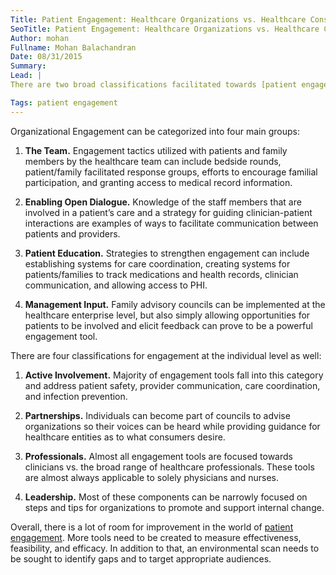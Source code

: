 ```yaml
---
Title: Patient Engagement: Healthcare Organizations vs. Healthcare Consumers
SeoTitle: Patient Engagement: Healthcare Organizations vs. Healthcare Consumers
Author: mohan
Fullname: Mohan Balachandran
Date: 08/31/2015
Summary: 
Lead: |
There are two broad classifications facilitated towards [patient engagement](https://catalyze.io/solutions/patient-engagement): organizational and individual. Organizational-level engagement implementations are executed by means of change in policies, processes, systems, procedures, or structures. On the other side, individual-level engagement tactics are enacted to reshape knowledge, demeanors, or skills through various tools for educating and engaging the individual. These two ranks are not mutually exclusive though. Individual-level tools can support organizational-level interventions and individual characteristics can be aided by organizational support. 

Tags: patient engagement
---
```

Organizational Engagement can be categorized into four main groups:

1. **The Team.** Engagement tactics utilized with patients and family members by the healthcare team can include bedside rounds, patient/family facilitated response groups, efforts to encourage familial participation, and granting access to medical record information. 

2. **Enabling Open Dialogue.** Knowledge of the staff members that are involved in a patient’s care and a strategy for guiding clinician-patient interactions are examples of ways to facilitate communication between patients and providers. 

3. **Patient Education.** Strategies to strengthen engagement can include establishing systems for care coordination, creating systems for patients/families to track medications and health records, clinician communication, and allowing access to PHI.

4. **Management Input.** Family advisory councils can be implemented at the healthcare enterprise level, but also simply allowing opportunities for patients to be involved and elicit feedback can prove to be a powerful engagement tool.

There are four classifications for engagement at the individual level as well:

1. **Active Involvement.** Majority of engagement tools fall into this category and address patient safety, provider communication, care coordination, and infection prevention.

2. **Partnerships.** Individuals can become part of councils to advise organizations so their voices can be heard while providing guidance for healthcare entities as to what consumers desire. 

3. **Professionals.** Almost all engagement tools are focused towards clinicians vs. the broad range of healthcare professionals. These tools are almost always applicable to solely physicians and nurses.

4. **Leadership.** Most of these components can be narrowly focused on steps and tips for organizations to promote and support internal change.

Overall, there is a lot of room for improvement in the world of [patient engagement](https://catalyze.io/solutions/patient-engagement). More tools need to be created to measure effectiveness, feasibility, and efficacy. In addition to that, an environmental scan needs to be sought to identify gaps and to target appropriate audiences.

